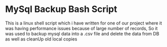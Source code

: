 # MySql Backup Bash Script
This is a linux shell script which i have written for one of our project where it was having performance issues because of large number of records, 
So it was used to backup mysql data into a .csv file and delete the data from DB as well as cleanUp old local copies

